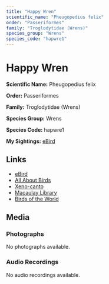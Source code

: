 ```yaml
---
title: "Happy Wren"
scientific_name: "Pheugopedius felix"
order: "Passeriformes"
family: "Troglodytidae (Wrens)"
species_group: "Wrens"
species_code: "hapwre1"
---
```


# Happy Wren

**Scientific Name:** Pheugopedius felix

**Order:** Passeriformes

**Family:** Troglodytidae (Wrens)

**Species Group:** Wrens

**Species Code:** hapwre1

**My Sightings:** [eBird](https://ebird.org/lifelist?r=world&time=life&spp=hapwre1)

## Links
* [eBird](https://ebird.org/species/hapwre1) 
* [All About Birds](https://www.allaboutbirds.org/guide/hapwre1) 
* [Xeno-canto](https://www.xeno-canto.org/species/pheugopedius-felix) 
* [Macaulay Library](https://search.macaulaylibrary.org/catalog?taxonCode=hapwre1&sort=rating_rank_desc)
* [Birds of the World](https://birdsoftheworld.org/bow/species/hapwre1)

## Media
### Photographs
No photographs available.

### Audio Recordings
No audio recordings available.
